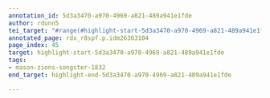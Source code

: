 ```yaml
---
annotation_id: 5d3a3470-a970-4969-a821-489a941e1fde
author: rdunn5
tei_target: "#range(#highlight-start-5d3a3470-a970-4969-a821-489a941e1fde, #highlight-end-5d3a3470-a970-4969-a821-489a941e1fde)"
annotated_page: rdx_r8spf.p.idm26363104
page_index: 45
target: highlight-start-5d3a3470-a970-4969-a821-489a941e1fde
tags:
- mason-zions-songster-1832
end_target: highlight-end-5d3a3470-a970-4969-a821-489a941e1fde

---
```

